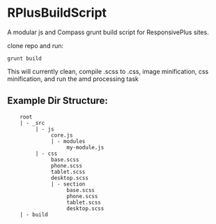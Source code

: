 RPlusBuildScript
================

A modular js and Compass grunt build script for ResponsivePlus sites.


clone repo and run:

```
grunt build
```
This will currently clean, compile .scss to .css, image minification, css minification, and run the amd processing task


Example Dir Structure:
---
```
    root
    | - _src
         | - js
              core.js
              | - modules
                   my-module.js
         | - css
              base.scss
              phone.scss
              tablet.scss
              desktop.scss
              | - section
                   base.scss
                   phone.scss
                   tablet.scss
                   desktop.scss
    | - build
```
